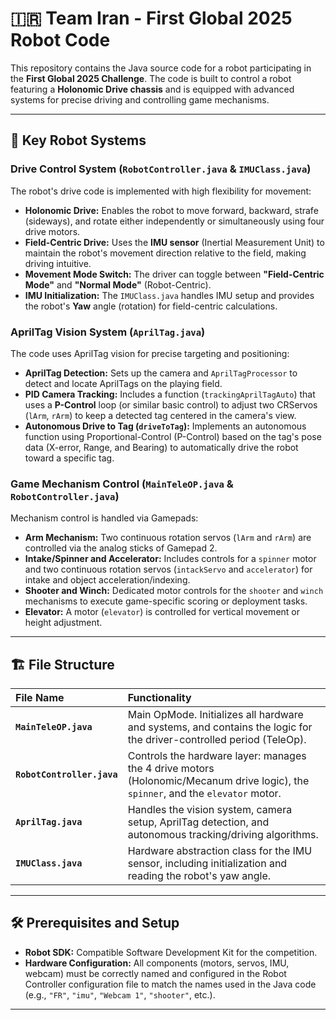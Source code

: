 # 🇮🇷 Team Iran - First Global 2025 Robot Code

This repository contains the Java source code for a robot participating in the **First Global 2025 Challenge**. The code is built to control a robot featuring a **Holonomic Drive chassis** and is equipped with advanced systems for precise driving and controlling game mechanisms.

---

## 🌟 Key Robot Systems

### Drive Control System (`RobotController.java` & `IMUClass.java`)
The robot's drive code is implemented with high flexibility for movement:

* **Holonomic Drive:** Enables the robot to move forward, backward, strafe (sideways), and rotate either independently or simultaneously using four drive motors.
* **Field-Centric Drive:** Uses the **IMU sensor** (Inertial Measurement Unit) to maintain the robot's movement direction relative to the field, making driving intuitive.
* **Movement Mode Switch:** The driver can toggle between **"Field-Centric Mode"** and **"Normal Mode"** (Robot-Centric).
* **IMU Initialization:** The `IMUClass.java` handles IMU setup and provides the robot's **Yaw** angle (rotation) for field-centric calculations.

### AprilTag Vision System (`AprilTag.java`)
The code uses AprilTag vision for precise targeting and positioning:

* **AprilTag Detection:** Sets up the camera and `AprilTagProcessor` to detect and locate AprilTags on the playing field.
* **PID Camera Tracking:** Includes a function (`trackingAprilTagAuto`) that uses a **P-Control** loop (or similar basic control) to adjust two CRServos (`lArm`, `rArm`) to keep a detected tag centered in the camera's view.
* **Autonomous Drive to Tag (`driveToTag`):** Implements an autonomous function using Proportional-Control (P-Control) based on the tag's pose data (X-error, Range, and Bearing) to automatically drive the robot toward a specific tag.

### Game Mechanism Control (`MainTeleOP.java` & `RobotController.java`)
Mechanism control is handled via Gamepads:

* **Arm Mechanism:** Two continuous rotation servos (`lArm` and `rArm`) are controlled via the analog sticks of Gamepad 2.
* **Intake/Spinner and Accelerator:** Includes controls for a `spinner` motor and two continuous rotation servos (`intackServo` and `accelerator`) for intake and object acceleration/indexing.
* **Shooter and Winch:** Dedicated motor controls for the `shooter` and `winch` mechanisms to execute game-specific scoring or deployment tasks.
* **Elevator:** A motor (`elevator`) is controlled for vertical movement or height adjustment.

---

## 🏗️ File Structure

| File Name | Functionality |
| :--- | :--- |
| **`MainTeleOP.java`** | Main OpMode. Initializes all hardware and systems, and contains the logic for the driver-controlled period (TeleOp). |
| **`RobotController.java`** | Controls the hardware layer: manages the 4 drive motors (Holonomic/Mecanum drive logic), the `spinner`, and the `elevator` motor. |
| **`AprilTag.java`** | Handles the vision system, camera setup, AprilTag detection, and autonomous tracking/driving algorithms. |
| **`IMUClass.java`** | Hardware abstraction class for the IMU sensor, including initialization and reading the robot's yaw angle. |

---

## 🛠️ Prerequisites and Setup

* **Robot SDK:** Compatible Software Development Kit for the competition.
* **Hardware Configuration:** All components (motors, servos, IMU, webcam) must be correctly named and configured in the Robot Controller configuration file to match the names used in the Java code (e.g., `"FR"`, `"imu"`, `"Webcam 1"`, `"shooter"`, etc.).

---
